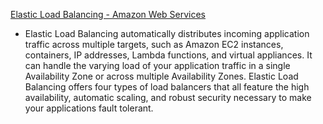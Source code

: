 [Elastic Load Balancing - Amazon Web Services](https://aws.amazon.com/elasticloadbalancing/?elb-whats-new.sort-by=item.additionalFields.postDateTime&elb-whats-new.sort-order=desc)

- Elastic Load Balancing automatically distributes incoming application traffic across multiple targets, such as Amazon EC2 instances, containers, IP addresses, Lambda functions, and virtual appliances. It can handle the varying load of your application traffic in a single Availability Zone or across multiple Availability Zones. Elastic Load Balancing offers four types of load balancers that all feature the high availability, automatic scaling, and robust security necessary to make your applications fault tolerant.
